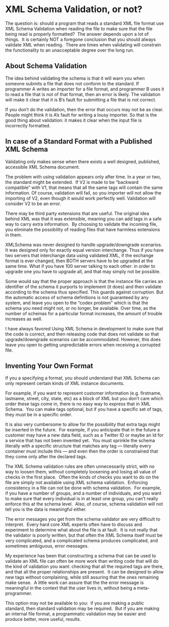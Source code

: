 #  XML Schema Validation, or not?

The question is: should a program that reads a standard XML file format use XML Schema Validation when reading the file to make sure that the file being read is properly formatted?  The answer depends upon a lot of things.  It is certainly NOT a foregone conclusion that you should always validate XML when reading.  There are times when validating will constrain the functionality to an unacceptable degree over the long run.

## About Schema Validation

The idea behind validating the schema is that it will warn you when someone submits a file that does not conform to the standard. If programmer A writes an importer for a file format, and programmer B uses it to read a file that is not of that format, then an error is likely. The validation will make it clear that it is B’s fault for submitting a file that is not correct.  

If you don’t do the validation, then the error that occurs may not be as clear. People might think it is A’s fault for writing a lousy importer. So that is the good thing about validation: it makes it clear when the input file is incorrectly formatted.

## In case of a Standard Format with a Published XML Schema

Validating only makes sense when there exists a well designed, published, accessible XML Schema document.  

The problem with using validation appears only after time. In a year or two, the standard might be extended.  If V2 is made to be “backward compatible” with V1, that means that all the same tags will contain the same information. Of course, validation will fail, so you importer will not allow the importing of V2, even though it would work perfectly well. Validation will consider V2 to be an error.  

There may be third party extensions that are useful. The original idea behind XML was that it was extensible, meaning you can add tags in a safe way to carry extra information.  By choosing to validate the incoming file, you eliminate the possibility of reading files that have harmless extensions in them. 

XMLSchema was never designed to handle upgrade/downgrade scenarios. It was designed only for exactly equal version interchange. Thus if you have two servers that interchange data using validated XML, if the exchange format is ever changed, then BOTH servers have to be upgraded at the same time. What if you have 100 server talking to each other: in order to upgrade one you have to upgrade all, and that may simply not be possible.  

Some would say that the proper approach is that the instance file carries an identifier of the schema it purports to implement (it does) and then validate according to the schema thus specified. This guards against corruption. But the automatic access of schema definitions is not guaranteed by any system, and leave you open to the “codex problem” which is that the schema you need might not, or no longer, be available. Over time, as the number of schemas for a particular format increases, the amount of trouble increases as well.  

I have always favored Using XML Schema in development to make sure that the code is correct, and then releasing code that does not validate so that upgrade/downgrade scenarios can be accommodated. However, this does leave you open to getting unpredictable errors when receiving a corrupted file.

## Inventing Your Own Format

If you a specifying a format, you should understand that XML Schema can only represent certain kinds of XML instance documents.  

For example, if you want to represent customer information (e.g. firstname, lastname, street, city, state, etc) as a block of XML but you don’t care which order these tags come in, there is no easy way to express that in XML Schema.  You can make tags optional, but if you have a specific set of tags, they must be in a specific order.  

It is also very cumbersome to allow for the possibility that extra tags might be inserted in the future.  For example, if you anticipate that in the future a customer may have a new data field, such as a Twitter ID or maybe an Id for a service that has not been invented yet.  You must sprinkle the schema literally with a specific structure that matches any tag — literally every container must include this — and even then the order is constrained that they come only after the declared tags.  

The XML Schema validation rules are often unnecessarily strict, with no way to loosen them, without completely loosening and losing all value of checks in the first place.  Often the kinds of checks you want to do on the file are simply not available using XML schema validation.  Enforcing consistency in a file can not be done with schema validation.  For example, if you have a number of groups, and a number of individuals, and you want to make sure that every individual is in at least one group, you can’t really enforce this at the schema level.  Also, of course, schema validation will not tell you is the data is meaningful either.  

The error messages you get from the schema validator are very difficult to interpret.  Every hard core XML experts often have to discuss and experiment to determine what about the file is at fault.  It is not really that the validator is poorly written, but that often the XML Schema itself must be very complicated, and a complicated schema produces complicated, and sometimes ambiguous, error messages.  

My experience has been that constructing a schema that can be used to validate an XML file can often be more work than writing code that will do the kind of validation you want: checking that all the required tags are there, and that all the proper relationships are present.  It can be designed to allow new tags without complaining, while still assuring that the ones remaining make sense.  A little work can assure that the the error message is meaningful in the context that the user lives in, without being a meta-programmer.  

This option may not be available to you:  if you are making a public standard, then standard validation may be required.  But if you are making an internal file format, a programmatic validation may be easier and produce better, more useful, results.